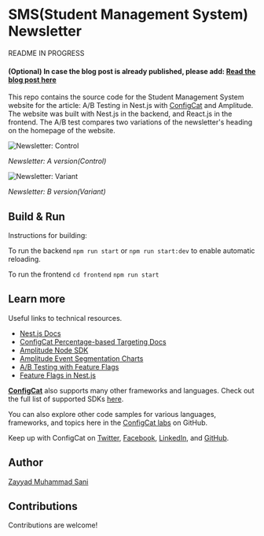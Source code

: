 
# SMS(Student Management System) Newsletter
README IN PROGRESS
#### (Optional) In case the blog post is already published, please add: [Read the blog post here](https://configcat.com/blog/)

This repo contains the source code for the Student Management System website for the article:  A/B Testing in Nest.js with [ConfigCat](https://configcat.com) and Amplitude. The website was built with Nest.js in the backend, and React.js in the frontend.
The A/B test compares two variations of the newsletter's heading on the homepage of the website.

![Newsletter: Control](https://user-images.githubusercontent.com/71462377/202416431-cef9584d-e965-4cd8-8abc-b9da216c11e5.png)

*Newsletter:  A version(Control)*

![Newsletter: Variant](https://user-images.githubusercontent.com/71462377/202416997-d19c79ae-46ce-4b05-a4af-67f0ab8378ee.png)

*Newsletter: B version(Variant)*


## Build & Run
Instructions for building:

To run the backend
`npm run start` or `npm run start:dev` to enable automatic reloading.

To run the frontend
`cd frontend`
`npm run start`


## Learn more

Useful links to technical resources.
- [Nest.js Docs](https://docs.nestjs.com/)
- [ConfigCat Percentage-based Targeting Docs](https://configcat.com/docs/advanced/targeting/#targeting-a-percentage-of-users)
- [Amplitude Node SDK](https://www.docs.developers.amplitude.com/data/sdks/node/)
- [Amplitude Event Segmentation Charts](https://help.amplitude.com/hc/en-us/articles/360052274852)
- [A/B Testing with Feature Flags](https://configcat.com/blog/2022/05/02/what-is-ab-testing/)
- [Feature Flags in Nest.js](https://configcat.com/blog/2022/08/19/how-to-use-feature-flags-in-nestjs/)

[**ConfigCat**](https://configcat.com) also supports many other frameworks and languages. Check out the full list of supported SDKs [here](https://configcat.com/docs/sdk-reference/overview/).

You can also explore other code samples for various languages, frameworks, and topics here in the [ConfigCat labs](https://github.com/configcat-labs) on GitHub.

Keep up with ConfigCat on [Twitter](https://twitter.com/configcat), [Facebook](https://www.facebook.com/configcat), [LinkedIn](https://www.linkedin.com/company/configcat/), and [GitHub](https://github.com/configcat).

## Author
[Zayyad Muhammad Sani](https://github.com/Z-MS)

## Contributions
Contributions are welcome!
